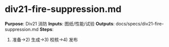 # div21-fire-suppression.md

**Purpose**: Div21 消防
**Inputs**: 图纸/性能/试验
**Outputs**: docs/specs/div21-fire-suppression.md
**Steps**:

1. 准备→2) 生成→3) 校核→4) 发布

